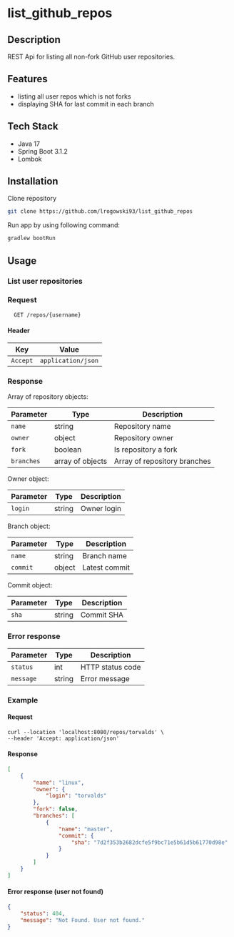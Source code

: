 # list_github_repos

## Description
REST Api for listing all non-fork GitHub user repositories.

## Features
- listing all user repos which is not forks
- displaying SHA for last commit in each branch

## Tech Stack
* Java 17
* Spring Boot 3.1.2
* Lombok


## Installation
Clone repository

```bash
git clone https://github.com/lrogowski93/list_github_repos
```

Run app by using following command:
```bash
gradlew bootRun
```

## Usage

### List user repositories

### Request

```http
  GET /repos/{username}
```

#### Header

| Key      | Value              |
|----------|--------------------|
| `Accept` | `application/json` |

### Response

Array of repository objects:

| Parameter  | Type             | Description                  |
|------------|------------------|------------------------------|
| `name`     | string           | Repository name              |
| `owner`    | object           | Repository owner             |
| `fork`     | boolean          | Is repository a fork         |
| `branches` | array of objects | Array of repository branches |

Owner object:

| Parameter | Type   | Description |
|-----------|--------|-------------|
| `login`   | string | Owner login |

Branch object:

| Parameter | Type   | Description   |
|-----------|--------|---------------|
| `name`    | string | Branch name   |
| `commit`  | object | Latest commit |

Commit object:

| Parameter | Type   | Description |
|-----------|--------|-------------|
| `sha`     | string | Commit SHA  |

### Error response

| Parameter | Type   | Description      |
|-----------|--------|------------------|
| `status`  | int    | HTTP status code |
| `message` | string | Error message    |


### Example

#### Request

```shell
curl --location 'localhost:8080/repos/torvalds' \
--header 'Accept: application/json'
```

#### Response
```json
[
    {
        "name": "linux",
        "owner": {
            "login": "torvalds"
        },
        "fork": false,
        "branches": [
            {
                "name": "master",
                "commit": {
                    "sha": "7d2f353b2682dcfe5f9bc71e5b61d5b61770d98e"
                }
            }
        ]
    }
]
```

#### Error response (user not found)
```json
{
    "status": 404,
    "message": "Not Found. User not found."
}
```